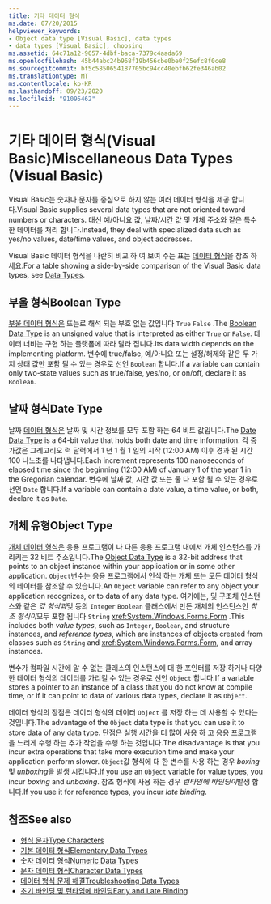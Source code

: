 ```yaml
---
title: 기타 데이터 형식
ms.date: 07/20/2015
helpviewer_keywords:
- Object data type [Visual Basic], data types
- data types [Visual Basic], choosing
ms.assetid: 64c71a12-9057-4dbf-baca-7379c4aada69
ms.openlocfilehash: 45b44abc24b968f19b456cbe0be0f25efc8f0ce8
ms.sourcegitcommit: bf5c5850654187705bc94cc40ebfb62fe346ab02
ms.translationtype: MT
ms.contentlocale: ko-KR
ms.lasthandoff: 09/23/2020
ms.locfileid: "91095462"
---
```

# <a name="miscellaneous-data-types-visual-basic"></a><span data-ttu-id="313d3-102">기타 데이터 형식(Visual Basic)</span><span class="sxs-lookup"><span data-stu-id="313d3-102">Miscellaneous Data Types (Visual Basic)</span></span>

<span data-ttu-id="313d3-103">Visual Basic는 숫자나 문자를 중심으로 하지 않는 여러 데이터 형식을 제공 합니다.</span><span class="sxs-lookup"><span data-stu-id="313d3-103">Visual Basic supplies several data types that are not oriented toward numbers or characters.</span></span> <span data-ttu-id="313d3-104">대신 예/아니요 값, 날짜/시간 값 및 개체 주소와 같은 특수 한 데이터를 처리 합니다.</span><span class="sxs-lookup"><span data-stu-id="313d3-104">Instead, they deal with specialized data such as yes/no values, date/time values, and object addresses.</span></span>  
  
 <span data-ttu-id="313d3-105">Visual Basic 데이터 형식을 나란히 비교 하 여 보여 주는 표는 [데이터 형식](../../../language-reference/data-types/index.md)을 참조 하세요.</span><span class="sxs-lookup"><span data-stu-id="313d3-105">For a table showing a side-by-side comparison of the Visual Basic data types, see [Data Types](../../../language-reference/data-types/index.md).</span></span>  
  
## <a name="boolean-type"></a><span data-ttu-id="313d3-106">부울 형식</span><span class="sxs-lookup"><span data-stu-id="313d3-106">Boolean Type</span></span>  

 <span data-ttu-id="313d3-107">[부울 데이터 형식은](../../../language-reference/data-types/boolean-data-type.md) 또는로 해석 되는 부호 없는 값입니다 `True` `False` .</span><span class="sxs-lookup"><span data-stu-id="313d3-107">The [Boolean Data Type](../../../language-reference/data-types/boolean-data-type.md) is an unsigned value that is interpreted as either `True` or `False`.</span></span> <span data-ttu-id="313d3-108">데이터 너비는 구현 하는 플랫폼에 따라 달라 집니다.</span><span class="sxs-lookup"><span data-stu-id="313d3-108">Its data width depends on the implementing platform.</span></span> <span data-ttu-id="313d3-109">변수에 true/false, 예/아니요 또는 설정/해제와 같은 두 가지 상태 값만 포함 될 수 있는 경우로 선언 `Boolean` 합니다.</span><span class="sxs-lookup"><span data-stu-id="313d3-109">If a variable can contain only two-state values such as true/false, yes/no, or on/off, declare it as `Boolean`.</span></span>  
  
## <a name="date-type"></a><span data-ttu-id="313d3-110">날짜 형식</span><span class="sxs-lookup"><span data-stu-id="313d3-110">Date Type</span></span>  

 <span data-ttu-id="313d3-111">날짜 [데이터 형식은](../../../language-reference/data-types/date-data-type.md) 날짜 및 시간 정보를 모두 포함 하는 64 비트 값입니다.</span><span class="sxs-lookup"><span data-stu-id="313d3-111">The [Date Data Type](../../../language-reference/data-types/date-data-type.md) is a 64-bit value that holds both date and time information.</span></span> <span data-ttu-id="313d3-112">각 증가값은 그레고리오 력 달력에서 1 년 1 월 1 일의 시작 (12:00 AM) 이후 경과 된 시간 100 나노초를 나타냅니다.</span><span class="sxs-lookup"><span data-stu-id="313d3-112">Each increment represents 100 nanoseconds of elapsed time since the beginning (12:00 AM) of January 1 of the year 1 in the Gregorian calendar.</span></span> <span data-ttu-id="313d3-113">변수에 날짜 값, 시간 값 또는 둘 다 포함 될 수 있는 경우로 선언 `Date` 합니다.</span><span class="sxs-lookup"><span data-stu-id="313d3-113">If a variable can contain a date value, a time value, or both, declare it as `Date`.</span></span>  
  
## <a name="object-type"></a><span data-ttu-id="313d3-114">개체 유형</span><span class="sxs-lookup"><span data-stu-id="313d3-114">Object Type</span></span>  

 <span data-ttu-id="313d3-115">[개체 데이터 형식은](../../../language-reference/data-types/object-data-type.md) 응용 프로그램이 나 다른 응용 프로그램 내에서 개체 인스턴스를 가리키는 32 비트 주소입니다.</span><span class="sxs-lookup"><span data-stu-id="313d3-115">The [Object Data Type](../../../language-reference/data-types/object-data-type.md) is a 32-bit address that points to an object instance within your application or in some other application.</span></span> <span data-ttu-id="313d3-116">`Object`변수는 응용 프로그램에서 인식 하는 개체 또는 모든 데이터 형식의 데이터를 참조할 수 있습니다.</span><span class="sxs-lookup"><span data-stu-id="313d3-116">An `Object` variable can refer to any object your application recognizes, or to data of any data type.</span></span> <span data-ttu-id="313d3-117">여기에는, 및 구조체 인스턴스와 같은 *값 형식과*및 등의 `Integer` `Boolean` 클래스에서 만든 개체의 인스턴스인 *참조 형식이*모두 포함 됩니다 `String` <xref:System.Windows.Forms.Form> .</span><span class="sxs-lookup"><span data-stu-id="313d3-117">This includes both *value types*, such as `Integer`, `Boolean`, and structure instances, and *reference types*, which are instances of objects created from classes such as `String` and <xref:System.Windows.Forms.Form>, and array instances.</span></span>  
  
 <span data-ttu-id="313d3-118">변수가 컴파일 시간에 알 수 없는 클래스의 인스턴스에 대 한 포인터를 저장 하거나 다양 한 데이터 형식의 데이터를 가리킬 수 있는 경우로 선언 `Object` 합니다.</span><span class="sxs-lookup"><span data-stu-id="313d3-118">If a variable stores a pointer to an instance of a class that you do not know at compile time, or if it can point to data of various data types, declare it as `Object`.</span></span>  
  
 <span data-ttu-id="313d3-119">데이터 형식의 장점은 데이터 형식의 데이터 `Object` 를 저장 하는 데 사용할 수 있다는 것입니다.</span><span class="sxs-lookup"><span data-stu-id="313d3-119">The advantage of the `Object` data type is that you can use it to store data of any data type.</span></span> <span data-ttu-id="313d3-120">단점은 실행 시간을 더 많이 사용 하 고 응용 프로그램을 느리게 수행 하는 추가 작업을 수행 하는 것입니다.</span><span class="sxs-lookup"><span data-stu-id="313d3-120">The disadvantage is that you incur extra operations that take more execution time and make your application perform slower.</span></span> <span data-ttu-id="313d3-121">`Object`값 형식에 대 한 변수를 사용 하는 경우 *boxing* 및 *unboxing*을 발생 시킵니다.</span><span class="sxs-lookup"><span data-stu-id="313d3-121">If you use an `Object` variable for value types, you incur *boxing* and *unboxing*.</span></span> <span data-ttu-id="313d3-122">참조 형식에 사용 하는 경우 *런타임에 바인딩이*발생 합니다.</span><span class="sxs-lookup"><span data-stu-id="313d3-122">If you use it for reference types, you incur *late binding*.</span></span>  
  
## <a name="see-also"></a><span data-ttu-id="313d3-123">참조</span><span class="sxs-lookup"><span data-stu-id="313d3-123">See also</span></span>

- [<span data-ttu-id="313d3-124">형식 문자</span><span class="sxs-lookup"><span data-stu-id="313d3-124">Type Characters</span></span>](type-characters.md)
- [<span data-ttu-id="313d3-125">기본 데이터 형식</span><span class="sxs-lookup"><span data-stu-id="313d3-125">Elementary Data Types</span></span>](elementary-data-types.md)
- [<span data-ttu-id="313d3-126">숫자 데이터 형식</span><span class="sxs-lookup"><span data-stu-id="313d3-126">Numeric Data Types</span></span>](numeric-data-types.md)
- [<span data-ttu-id="313d3-127">문자 데이터 형식</span><span class="sxs-lookup"><span data-stu-id="313d3-127">Character Data Types</span></span>](character-data-types.md)
- [<span data-ttu-id="313d3-128">데이터 형식 문제 해결</span><span class="sxs-lookup"><span data-stu-id="313d3-128">Troubleshooting Data Types</span></span>](troubleshooting-data-types.md)
- [<span data-ttu-id="313d3-129">초기 바인딩 및 런타임에 바인딩</span><span class="sxs-lookup"><span data-stu-id="313d3-129">Early and Late Binding</span></span>](../early-late-binding/index.md)
